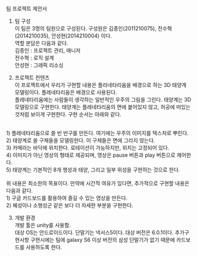 팀 프로젝트 제안서<br>

1.	팀 구성<br>
이 팀은 3명의 팀원으로 구성된다. 구성원은 김종인(2011210075), 전수혁(2014210035), 안성현(2014210004) 이다. <br>역할 분담은 다음과 같다.<br>
김종인 : 프로젝트 관리, 매니저<br>
전수혁 : 로직 설계<br>
안성현 : 그래픽 리소싱<br>


2.	프로젝트 컨텐츠<br>
이 프로젝트에서 우리가 구현할 내용은 플라네타리움을 배경으로 하는 3D 태양계 모델링이다. 플레네타리움은 배경으로 사용된다.<br> 플레네타리움에는 사람들이 생각하는 일반적인 우주의 그림을 그린다. 태양계는 3D 모델링으로 구현한다. 태양계는 플레네타리움의 면에 붙어있지 않고, 허공에 떠있는 것처럼 보이게 구현한다.  구현 순서는 아래와 같다.
<br>
1)	플레네타리움으로 쓸 빈 반구를 만든다. 여기에는 우주의 이미지를 텍스처로 뿌린다.<br>
2)	태양계로 쓸 구체들을 모델링한다. 이 구체들은 면에 그리지 않는다.<br>
3)	카메라는 바닥에 위치한다. 로테이션이 가능하지만, 위치는 고정되어 있다.<br>
4)	이미지가 아닌 영상의 형태로 제공되며, 영상은 pause 버튼과 play 버튼으로 제어한다.<br>
5)	태양계는 기본적인 8개 행성과 태양, 그리고 일부 위성을 구현하는 것으로 한다.<br>
<br>
위 내용은 최소한의 목표이다. 만약에 시간적 여유가 있다면, 추가적으로 구현할 내용은 다음과 같다.<br>
1)	구글 카드보드를 활용하여 즐길 수 있는 영상을 만든다.<br>
2)	혜성이나 소행성군 같은 보다 더 자세한 부분을 구현한다.<br>


3. 개발 환경<br>
개발 툴은 unity를 사용함.<br>
대상 OS는 안드로이드이다. 단말기는 넥서스5이다. 대상 버전은 6.0.1이다. 추가구현사항 구현시에는 팀에 galaxy S6 이상 버전의 삼성 단말기가 없기 때문에 카드보드를 사용하도록 한다.<br>
